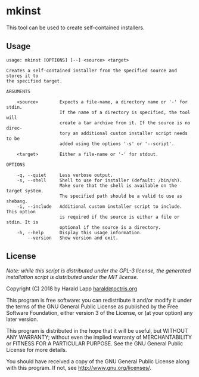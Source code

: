 # mkinst

This tool can be used to create self-contained installers.

## Usage

    usage: mkinst [OPTIONS] [--] <source> <target>

    Creates a self-contained installer from the specified source and stores it to
    the specified target.

    ARGUMENTS

        <source>        Expects a file-name, a directory name or '-' for stdin.
                        If the name of a directory is specified, the tool will
                        create a tar archive from it. If the source is no direc-
                        tory an additional custom installer script needs to be
                        added using the options '-s' or '--script'.

        <target>        Either a file-name or '-' for stdout.

    OPTIONS

        -q, --quiet     Less verbose output.
        -s, --shell     Shell to use for installer (default: /bin/sh).
                        Make sure that the shell is available on the target system.
                        The specified path should be a valid to use as shebang.
        -i, --include   Additional custom installer script to include. This option
                        is required if the source is either a file or stdin. It is
                        optional if the source is a directory.
        -h, --help      Display this usage information.
            --version   Show version and exit.

## License

*Note: while this script is distributed under the GPL-3 license, the generated
installation script is distributed under the MIT license.*

Copyright (C) 2018 by Harald Lapp <harald@octris.org>

This program is free software: you can redistribute it and/or modify it under the terms of the GNU General Public License as published by the Free Software Foundation, either version 3 of the License, or (at your option) any later version.

This program is distributed in the hope that it will be useful, but WITHOUT ANY WARRANTY; without even the implied warranty of MERCHANTABILITY or FITNESS FOR A PARTICULAR PURPOSE. See the GNU General Public License for more details.

You should have received a copy of the GNU General Public License along with this program. If not, see <http://www.gnu.org/licenses/>.
